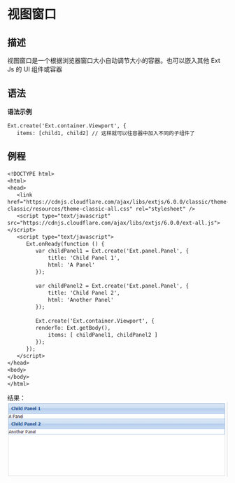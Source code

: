 # 视图窗口
## 描述
视图窗口是一个根据浏览器窗口大小自动调节大小的容器。也可以嵌入其他 Ext Js 的 UI 组件或容器
## 语法
**语法示例**    

    Ext.create('Ext.container.Viewport', {
       items: [child1, child2] // 这样就可以往容器中加入不同的子组件了
       
## 例程

    <!DOCTYPE html>
    <html>
    <head>
       <link href="https://cdnjs.cloudflare.com/ajax/libs/extjs/6.0.0/classic/theme-classic/resources/theme-classic-all.css" rel="stylesheet" />
       <script type="text/javascript" src="https://cdnjs.cloudflare.com/ajax/libs/extjs/6.0.0/ext-all.js"></script>
       <script type="text/javascript">
          Ext.onReady(function () {
             var childPanel1 = Ext.create('Ext.panel.Panel', {
                 title: 'Child Panel 1',
                 html: 'A Panel'
             });

             var childPanel2 = Ext.create('Ext.panel.Panel', {
                 title: 'Child Panel 2',
                 html: 'Another Panel'
             });

             Ext.create('Ext.container.Viewport', {
             renderTo: Ext.getBody(),
                 items: [ childPanel1, childPanel2 ]
             });
          });
       </script>
    </head>
    <body>
    </body>
    </html>
    
结果：![结果](https://raw.githubusercontent.com/jianxinliu/translate-Ext-JS-tutorials/master/resource/tab.panel.bmp)

